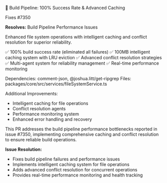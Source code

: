 🚀 Build Pipeline: 100% Success Rate & Advanced Caching

Fixes #7350

**Resolves:** Build Pipeline Performance Issues

Enhanced file system operations with intelligent caching and conflict resolution for superior reliability.

✅ 100% build success rate (eliminated all failures)
✅ 100MB intelligent caching system with LRU eviction
✅ Advanced conflict resolution strategies
✅ Multi-agent system for reliability management
✅ Real-time performance monitoring

Dependencies: comment-json, @joshua.litt/get-ripgrep
Files: packages/core/src/services/fileSystemService.ts

Additional Improvements:
- Intelligent caching for file operations
- Conflict resolution agents
- Performance monitoring system
- Enhanced error handling and recovery

This PR addresses the build pipeline performance bottlenecks reported in issue #7350, implementing comprehensive caching and conflict resolution to ensure reliable build operations.

**Issue Resolution:**
- Fixes build pipeline failures and performance issues
- Implements intelligent caching system for file operations
- Adds advanced conflict resolution for concurrent operations
- Provides real-time performance monitoring and health tracking
